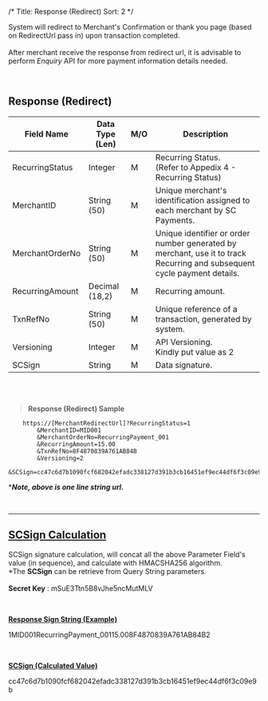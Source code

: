 /*
Title: Response (Redirect)
Sort: 2
*/


System will redirect to Merchant's Confirmation or thank you page (based on RedirectUrl pass in) upon transaction completed.
<br />
<br />
After merchant receive the response from redirect url, it is advisable to perform _Enquiry_ API for more payment information details needed.

<br />

## Response (Redirect)

| Field Name      | Data Type (Len) | M/O | Description                                                                                                              |
|-----------------|-----------------|-----|--------------------------------------------------------------------------------------------------------------------------|
| RecurringStatus | Integer         | M   | Recurring Status.<br />(Refer to Appedix 4 - Recurring Status)                                                           |
| MerchantID      | String (50)     | M   | Unique merchant's identification assigned to each merchant by SC Payments.                                            |
| MerchantOrderNo | String (50)     | M   | Unique identifier or order number generated by merchant, use it to track Recurring and subsequent cycle payment details. |
| RecurringAmount | Decimal (18,2)  | M   | Recurring amount.                                                                                                        |
| TxnRefNo        | String (50)     | M   | Unique reference of a transaction, generated by system.                                                                  |
| Versioning      | Integer         | M   | API Versioning.<br />Kindly put value as 2                                                                               |
| SCSign          | String          | M   | Data signature.                                                                                                          |

<br />
<br />


> **Response (Redirect) Sample**
    
        https://[MerchantRedirectUrl]?RecurringStatus=1
            &MerchantID=MID001
			&MerchantOrderNo=RecurringPayment_001
            &RecurringAmount=15.00
			&TxnRefNo=8F4870839A761AB84B
            &Versioning=2
            &SCSign=cc47c6d7b1090fcf682042efadc338127d391b3cb16451ef9ec44df6f3c09e9b
****Note, above is one line string url.***

<br />
<hr />


## <u>SCSign Calculation</u>

SCSign signature calculation, will concat all the above Parameter Field's value (in sequence), and calculate with HMACSHA256 algorithm.
<br/>
*The **SCSign** can be retrieve from Query String parameters.
<br />
<br />
**Secret Key** : mSuE3Ttn5B8vJhe5ncMutMLV

<br />

<u>**Response Sign String (Example)**</u> 
<p style="word-wrap: break-word;">
1MID001RecurringPayment_00115.008F4870839A761AB84B2
</p>

<br />

<u>**SCSign (Calculated Value)**</u> 
<p style="word-wrap: break-word;">
cc47c6d7b1090fcf682042efadc338127d391b3cb16451ef9ec44df6f3c09e9b
</p>

<br />
